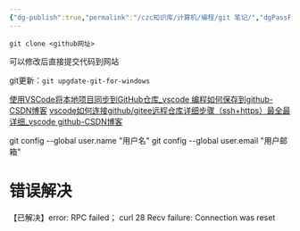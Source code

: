 ```yaml
---
{"dg-publish":true,"permalink":"/czc知识库/计算机/编程/git 笔记/","dgPassFrontmatter":true,"created":"2024-12-07T08:39:46.857+08:00","updated":"2024-12-08T12:19:40.989+08:00"}
---
```





`git clone <github网址>`

可以修改后直接提交代码到网站


git更新：`git upgdate-git-for-windows`



[使用VSCode将本地项目同步到GitHub仓库\_vscode 编程如何保存到github-CSDN博客](https://blog.csdn.net/Cui_Hongwei/article/details/103825193)
[vscode如何连接github/gitee远程仓库详细步骤（ssh+https）最全最详细\_vscode github-CSDN博客](https://blog.csdn.net/Bin_niB/article/details/135915738)


git config --global user.name "用户名" 
git config --global user.email "用户邮箱"




# 错误解决


【已解决】error: RPC failed； curl 28 Recv failure: Connection was reset